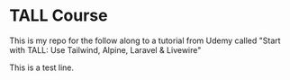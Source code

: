 # TALL Course

This is my repo for the follow along to a tutorial from Udemy called "Start with TALL: Use Tailwind, Alpine, Laravel & Livewire"

This is a test line.
